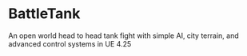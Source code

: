 # BattleTank
An open world head to head tank fight with simple AI, city terrain, and advanced control systems in UE 4.25
